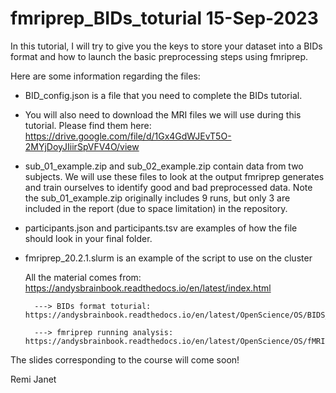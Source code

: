 # fmriprep_BIDs_toturial 15-Sep-2023
In this tutorial, I will try to give you the keys to store your dataset into a BIDs format and how to launch the basic preprocessing steps using fmriprep.

Here are some information regarding the files:
- BID_config.json is a file that you need to complete the BIDs tutorial.
- You will also need to download the MRI files we will use during this tutorial. Please find them here: https://drive.google.com/file/d/1Gx4GdWJEvT5O-2MYjDoyJIiirSpVFV4O/view
- sub_01_example.zip and sub_02_example.zip contain data from two subjects. We will use these files to look at the output fmriprep generates and train ourselves to identify good and bad preprocessed data. Note the sub_01_example.zip originally includes 9 runs, but only 3 are included in the report (due to space limitation) in the repository.
- participants.json and participants.tsv are examples of how the file should look in your final folder.
- fmriprep_20.2.1.slurm is an example of the script to use on the cluster

  All the material comes from: https://andysbrainbook.readthedocs.io/en/latest/index.html
  
        ---> BIDs format toturial: https://andysbrainbook.readthedocs.io/en/latest/OpenScience/OS/BIDS_Overview.html 
  
        ---> fmriprep running analysis: https://andysbrainbook.readthedocs.io/en/latest/OpenScience/OS/fMRIPrep_Demo_2_RunningAnalysis.html 

The slides corresponding to the course will come soon!

Remi Janet



